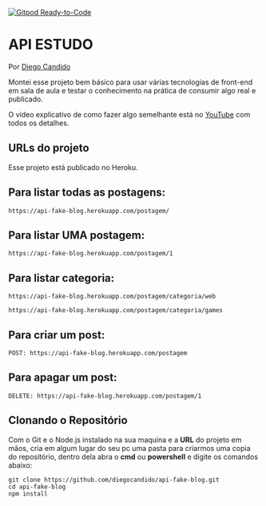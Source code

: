 [![Gitpod Ready-to-Code](https://img.shields.io/badge/Gitpod-Ready--to--Code-blue?logo=gitpod)](https://github.com/diegocandido/) 


# API ESTUDO

Por [Diego Candido](https://diegocandido.com)

Montei esse projeto bem básico para usar várias tecnologias de front-end em sala de aula e testar o conhecimento na prática de consumir algo real e publicado. 

O vídeo explicativo de como fazer algo semelhante está no [YouTube](https://www.youtube.com/watch?v=QVgRQ7fIZ_c) com todos os detalhes.


## URLs do projeto

Esse projeto está publicado no Heroku.

## Para listar todas as postagens:

```
https://api-fake-blog.herokuapp.com/postagem/
```

## Para listar UMA postagem:

```
https://api-fake-blog.herokuapp.com/postagem/1
```

## Para listar categoria:

```
https://api-fake-blog.herokuapp.com/postagem/categoria/web
```
```
https://api-fake-blog.herokuapp.com/postagem/categoria/games
```

## Para criar um post:

```
POST: https://api-fake-blog.herokuapp.com/postagem
```

## Para apagar um post:

```
DELETE: https://api-fake-blog.herokuapp.com/postagem/1
```

## Clonando o Repositório ##
Com o Git e o Node.js instalado na sua maquina e a **URL** do projeto em mãos, cria em algum lugar do seu pc uma pasta para criarmos uma copia do repositório, dentro dela abra o **cmd** ou **powershell** e digite os comandos abaixo:
```
git clone https://github.com/diegocandido/api-fake-blog.git
cd api-fake-blog
npm install
```
